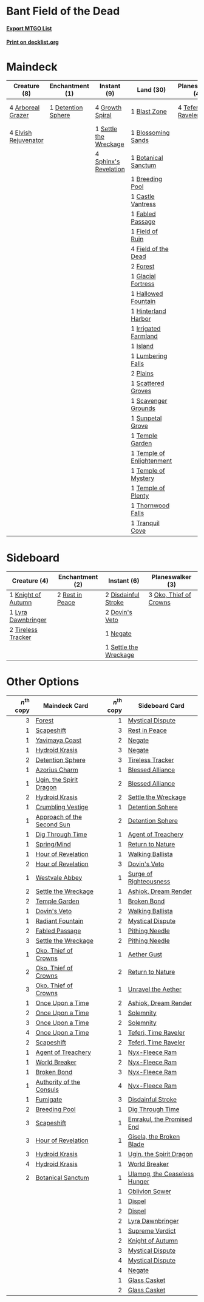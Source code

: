# Bant Field of the Dead

#### [Export MTGO List](../collection/Bant%20Field%20of%20the%20Dead/Bant%20Field%20of%20the%20Dead.txt)
#### [Print on decklist.org](http://decklist.org/?deckmain=4%09Arboreal%20Grazer%0A1%09Blast%20Zone%0A1%09Blossoming%20Sands%0A1%09Botanical%20Sanctum%0A1%09Breeding%20Pool%0A1%09Castle%20Vantress%0A1%09Detention%20Sphere%0A4%09Elvish%20Rejuvenator%0A1%09Fabled%20Passage%0A1%09Field%20of%20Ruin%0A4%09Field%20of%20the%20Dead%0A2%09Forest%0A1%09Glacial%20Fortress%0A4%09Growth%20Spiral%0A1%09Hallowed%20Fountain%0A1%09Hinterland%20Harbor%0A4%09Hour%20of%20Promise%0A1%09Irrigated%20Farmland%0A1%09Island%0A1%09Lumbering%20Falls%0A2%09Plains%0A1%09Scattered%20Groves%0A1%09Scavenger%20Grounds%0A1%09Settle%20the%20Wreckage%0A4%09Sphinx's%20Revelation%0A1%09Sunpetal%20Grove%0A4%09Supreme%20Verdict%0A4%09Teferi,%20Time%20Raveler%0A1%09Temple%20Garden%0A1%09Temple%20of%20Enlightenment%0A1%09Temple%20of%20Mystery%0A1%09Temple%20of%20Plenty%0A1%09Thornwood%20Falls%0A1%09Tranquil%20Cove&deckside=2%09Disdainful%20Stroke%0A2%09Dovin's%20Veto%0A1%09Knight%20of%20Autumn%0A1%09Lyra%20Dawnbringer%0A1%09Negate%0A3%09Oko,%20Thief%20of%20Crowns%0A2%09Rest%20in%20Peace%0A1%09Settle%20the%20Wreckage%0A2%09Tireless%20Tracker)
# Maindeck

|                                         Creature (8)                                          |                                       Enchantment (1)                                       |                                          Instant (9)                                           |                                             Land (30)                                              |                                        Planeswalker (4)                                         |                                        Sorcery (8)                                         |
|-----------------------------------------------------------------------------------------------|---------------------------------------------------------------------------------------------|------------------------------------------------------------------------------------------------|----------------------------------------------------------------------------------------------------|-------------------------------------------------------------------------------------------------|--------------------------------------------------------------------------------------------|
|4 [Arboreal Grazer](http://gatherer.wizards.com/Pages/Card/Details.aspx?multiverseid=461076)   |1 [Detention Sphere](http://gatherer.wizards.com/Pages/Card/Details.aspx?multiverseid=460139)|4 [Growth Spiral](http://gatherer.wizards.com/Pages/Card/Details.aspx?multiverseid=457322)      |1 [Blast Zone](http://gatherer.wizards.com/Pages/Card/Details.aspx?multiverseid=461171)             |4 [Teferi, Time Raveler](http://gatherer.wizards.com/Pages/Card/Details.aspx?multiverseid=461148)|4 [Hour of Promise](http://gatherer.wizards.com/Pages/Card/Details.aspx?multiverseid=430809)|
|4 [Elvish Rejuvenator](http://gatherer.wizards.com/Pages/Card/Details.aspx?multiverseid=447316)|                                                                                             |1 [Settle the Wreckage](http://gatherer.wizards.com/Pages/Card/Details.aspx?multiverseid=435186)|1 [Blossoming Sands](http://gatherer.wizards.com/Pages/Card/Details.aspx?multiverseid=433169)       |                                                                                                 |4 [Supreme Verdict](http://gatherer.wizards.com/Pages/Card/Details.aspx?multiverseid=438776)|
|                                                                                               |                                                                                             |4 [Sphinx's Revelation](http://gatherer.wizards.com/Pages/Card/Details.aspx?multiverseid=460150)|1 [Botanical Sanctum](http://gatherer.wizards.com/Pages/Card/Details.aspx?multiverseid=417817)      |                                                                                                 |                                                                                            |
|                                                                                               |                                                                                             |                                                                                                |1 [Breeding Pool](http://gatherer.wizards.com/Pages/Card/Details.aspx?multiverseid=97088)           |                                                                                                 |                                                                                            |
|                                                                                               |                                                                                             |                                                                                                |1 [Castle Vantress](http://gatherer.wizards.com/Pages/Card/Details.aspx?multiverseid=473204)        |                                                                                                 |                                                                                            |
|                                                                                               |                                                                                             |                                                                                                |1 [Fabled Passage](http://gatherer.wizards.com/Pages/Card/Details.aspx?multiverseid=473206)         |                                                                                                 |                                                                                            |
|                                                                                               |                                                                                             |                                                                                                |1 [Field of Ruin](http://gatherer.wizards.com/Pages/Card/Details.aspx?multiverseid=435415)          |                                                                                                 |                                                                                            |
|                                                                                               |                                                                                             |                                                                                                |4 [Field of the Dead](http://gatherer.wizards.com/Pages/Card/Details.aspx?multiverseid=467001)      |                                                                                                 |                                                                                            |
|                                                                                               |                                                                                             |                                                                                                |2 [Forest](http://gatherer.wizards.com/Pages/Card/Details.aspx?multiverseid=439860)                 |                                                                                                 |                                                                                            |
|                                                                                               |                                                                                             |                                                                                                |1 [Glacial Fortress](http://gatherer.wizards.com/Pages/Card/Details.aspx?multiverseid=190562)       |                                                                                                 |                                                                                            |
|                                                                                               |                                                                                             |                                                                                                |1 [Hallowed Fountain](http://gatherer.wizards.com/Pages/Card/Details.aspx?multiverseid=97071)       |                                                                                                 |                                                                                            |
|                                                                                               |                                                                                             |                                                                                                |1 [Hinterland Harbor](http://gatherer.wizards.com/Pages/Card/Details.aspx?multiverseid=443128)      |                                                                                                 |                                                                                            |
|                                                                                               |                                                                                             |                                                                                                |1 [Irrigated Farmland](http://gatherer.wizards.com/Pages/Card/Details.aspx?multiverseid=426947)     |                                                                                                 |                                                                                            |
|                                                                                               |                                                                                             |                                                                                                |1 [Island](http://gatherer.wizards.com/Pages/Card/Details.aspx?multiverseid=439857)                 |                                                                                                 |                                                                                            |
|                                                                                               |                                                                                             |                                                                                                |1 [Lumbering Falls](http://gatherer.wizards.com/Pages/Card/Details.aspx?multiverseid=401943)        |                                                                                                 |                                                                                            |
|                                                                                               |                                                                                             |                                                                                                |2 [Plains](http://gatherer.wizards.com/Pages/Card/Details.aspx?multiverseid=439856)                 |                                                                                                 |                                                                                            |
|                                                                                               |                                                                                             |                                                                                                |1 [Scattered Groves](http://gatherer.wizards.com/Pages/Card/Details.aspx?multiverseid=426949)       |                                                                                                 |                                                                                            |
|                                                                                               |                                                                                             |                                                                                                |1 [Scavenger Grounds](http://gatherer.wizards.com/Pages/Card/Details.aspx?multiverseid=430871)      |                                                                                                 |                                                                                            |
|                                                                                               |                                                                                             |                                                                                                |1 [Sunpetal Grove](http://gatherer.wizards.com/Pages/Card/Details.aspx?multiverseid=420946)         |                                                                                                 |                                                                                            |
|                                                                                               |                                                                                             |                                                                                                |1 [Temple Garden](http://gatherer.wizards.com/Pages/Card/Details.aspx?multiverseid=405112)          |                                                                                                 |                                                                                            |
|                                                                                               |                                                                                             |                                                                                                |1 [Temple of Enlightenment](http://gatherer.wizards.com/Pages/Card/Details.aspx?multiverseid=378535)|                                                                                                 |                                                                                            |
|                                                                                               |                                                                                             |                                                                                                |1 [Temple of Mystery](http://gatherer.wizards.com/Pages/Card/Details.aspx?multiverseid=373571)      |                                                                                                 |                                                                                            |
|                                                                                               |                                                                                             |                                                                                                |1 [Temple of Plenty](http://gatherer.wizards.com/Pages/Card/Details.aspx?multiverseid=378537)       |                                                                                                 |                                                                                            |
|                                                                                               |                                                                                             |                                                                                                |1 [Thornwood Falls](http://gatherer.wizards.com/Pages/Card/Details.aspx?multiverseid=405420)        |                                                                                                 |                                                                                            |
|                                                                                               |                                                                                             |                                                                                                |1 [Tranquil Cove](http://gatherer.wizards.com/Pages/Card/Details.aspx?multiverseid=451243)          |                                                                                                 |                                                                                            |


# Sideboard

|                                        Creature (4)                                         |                                     Enchantment (2)                                      |                                          Instant (6)                                           |                                        Planeswalker (3)                                         |
|---------------------------------------------------------------------------------------------|------------------------------------------------------------------------------------------|------------------------------------------------------------------------------------------------|-------------------------------------------------------------------------------------------------|
|1 [Knight of Autumn](http://gatherer.wizards.com/Pages/Card/Details.aspx?multiverseid=452933)|2 [Rest in Peace](http://gatherer.wizards.com/Pages/Card/Details.aspx?multiverseid=442021)|2 [Disdainful Stroke](http://gatherer.wizards.com/Pages/Card/Details.aspx?multiverseid=420705)  |3 [Oko, Thief of Crowns](http://gatherer.wizards.com/Pages/Card/Details.aspx?multiverseid=473159)|
|1 [Lyra Dawnbringer](http://gatherer.wizards.com/Pages/Card/Details.aspx?multiverseid=442914)|                                                                                          |2 [Dovin's Veto](http://gatherer.wizards.com/Pages/Card/Details.aspx?multiverseid=461120)       |                                                                                                 |
|2 [Tireless Tracker](http://gatherer.wizards.com/Pages/Card/Details.aspx?multiverseid=409997)|                                                                                          |1 [Negate](http://gatherer.wizards.com/Pages/Card/Details.aspx?multiverseid=423707)             |                                                                                                 |
|                                                                                             |                                                                                          |1 [Settle the Wreckage](http://gatherer.wizards.com/Pages/Card/Details.aspx?multiverseid=435186)|                                                                                                 |


# Other Options

|*n*<sup>th</sup> copy|                                            Maindeck Card                                            |*n*<sup>th</sup> copy|                                            Sideboard Card                                             |
|--------------------:|-----------------------------------------------------------------------------------------------------|--------------------:|-------------------------------------------------------------------------------------------------------|
|                    3|[Forest](http://gatherer.wizards.com/Pages/Card/Details.aspx?multiverseid=439860)                    |                    1|[Mystical Dispute](http://gatherer.wizards.com/Pages/Card/Details.aspx?multiverseid=473020)            |
|                    1|[Scapeshift](http://gatherer.wizards.com/Pages/Card/Details.aspx?multiverseid=447337)                |                    3|[Rest in Peace](http://gatherer.wizards.com/Pages/Card/Details.aspx?multiverseid=442021)               |
|                    1|[Yavimaya Coast](http://gatherer.wizards.com/Pages/Card/Details.aspx?multiverseid=129810)            |                    2|[Negate](http://gatherer.wizards.com/Pages/Card/Details.aspx?multiverseid=423707)                      |
|                    1|[Hydroid Krasis](http://gatherer.wizards.com/Pages/Card/Details.aspx?multiverseid=457327)            |                    3|[Negate](http://gatherer.wizards.com/Pages/Card/Details.aspx?multiverseid=423707)                      |
|                    2|[Detention Sphere](http://gatherer.wizards.com/Pages/Card/Details.aspx?multiverseid=460139)          |                    3|[Tireless Tracker](http://gatherer.wizards.com/Pages/Card/Details.aspx?multiverseid=409997)            |
|                    1|[Azorius Charm](http://gatherer.wizards.com/Pages/Card/Details.aspx?multiverseid=460137)             |                    1|[Blessed Alliance](http://gatherer.wizards.com/Pages/Card/Details.aspx?multiverseid=414302)            |
|                    1|[Ugin, the Spirit Dragon](http://gatherer.wizards.com/Pages/Card/Details.aspx?multiverseid=391948)   |                    2|[Blessed Alliance](http://gatherer.wizards.com/Pages/Card/Details.aspx?multiverseid=414302)            |
|                    2|[Hydroid Krasis](http://gatherer.wizards.com/Pages/Card/Details.aspx?multiverseid=457327)            |                    2|[Settle the Wreckage](http://gatherer.wizards.com/Pages/Card/Details.aspx?multiverseid=435186)         |
|                    1|[Crumbling Vestige](http://gatherer.wizards.com/Pages/Card/Details.aspx?multiverseid=407680)         |                    1|[Detention Sphere](http://gatherer.wizards.com/Pages/Card/Details.aspx?multiverseid=460139)            |
|                    1|[Approach of the Second Sun](http://gatherer.wizards.com/Pages/Card/Details.aspx?multiverseid=426706)|                    2|[Detention Sphere](http://gatherer.wizards.com/Pages/Card/Details.aspx?multiverseid=460139)            |
|                    1|[Dig Through Time](http://gatherer.wizards.com/Pages/Card/Details.aspx?multiverseid=386518)          |                    1|[Agent of Treachery](http://gatherer.wizards.com/Pages/Card/Details.aspx?multiverseid=466797)          |
|                    1|[Spring/Mind](http://gatherer.wizards.com/Pages/Card/Details.aspx?multiverseid=426921)               |                    1|[Return to Nature](http://gatherer.wizards.com/Pages/Card/Details.aspx?multiverseid=461102)            |
|                    1|[Hour of Revelation](http://gatherer.wizards.com/Pages/Card/Details.aspx?multiverseid=430704)        |                    1|[Walking Ballista](http://gatherer.wizards.com/Pages/Card/Details.aspx?multiverseid=423848)            |
|                    2|[Hour of Revelation](http://gatherer.wizards.com/Pages/Card/Details.aspx?multiverseid=430704)        |                    3|[Dovin's Veto](http://gatherer.wizards.com/Pages/Card/Details.aspx?multiverseid=461120)                |
|                    1|[Westvale Abbey](http://gatherer.wizards.com/Pages/Card/Details.aspx?multiverseid=410049)            |                    1|[Surge of Righteousness](http://gatherer.wizards.com/Pages/Card/Details.aspx?multiverseid=394720)      |
|                    2|[Settle the Wreckage](http://gatherer.wizards.com/Pages/Card/Details.aspx?multiverseid=435186)       |                    1|[Ashiok, Dream Render](http://gatherer.wizards.com/Pages/Card/Details.aspx?multiverseid=461155)        |
|                    2|[Temple Garden](http://gatherer.wizards.com/Pages/Card/Details.aspx?multiverseid=405112)             |                    1|[Broken Bond](http://gatherer.wizards.com/Pages/Card/Details.aspx?multiverseid=443045)                 |
|                    1|[Dovin's Veto](http://gatherer.wizards.com/Pages/Card/Details.aspx?multiverseid=461120)              |                    2|[Walking Ballista](http://gatherer.wizards.com/Pages/Card/Details.aspx?multiverseid=423848)            |
|                    1|[Radiant Fountain](http://gatherer.wizards.com/Pages/Card/Details.aspx?multiverseid=438810)          |                    2|[Mystical Dispute](http://gatherer.wizards.com/Pages/Card/Details.aspx?multiverseid=473020)            |
|                    2|[Fabled Passage](http://gatherer.wizards.com/Pages/Card/Details.aspx?multiverseid=473206)            |                    1|[Pithing Needle](http://gatherer.wizards.com/Pages/Card/Details.aspx?multiverseid=129526)              |
|                    3|[Settle the Wreckage](http://gatherer.wizards.com/Pages/Card/Details.aspx?multiverseid=435186)       |                    2|[Pithing Needle](http://gatherer.wizards.com/Pages/Card/Details.aspx?multiverseid=129526)              |
|                    1|[Oko, Thief of Crowns](http://gatherer.wizards.com/Pages/Card/Details.aspx?multiverseid=473159)      |                    1|[Aether Gust](http://gatherer.wizards.com/Pages/Card/Details.aspx?multiverseid=466796)                 |
|                    2|[Oko, Thief of Crowns](http://gatherer.wizards.com/Pages/Card/Details.aspx?multiverseid=473159)      |                    2|[Return to Nature](http://gatherer.wizards.com/Pages/Card/Details.aspx?multiverseid=461102)            |
|                    3|[Oko, Thief of Crowns](http://gatherer.wizards.com/Pages/Card/Details.aspx?multiverseid=473159)      |                    1|[Unravel the Aether](http://gatherer.wizards.com/Pages/Card/Details.aspx?multiverseid=378515)          |
|                    1|[Once Upon a Time](http://gatherer.wizards.com/Pages/Card/Details.aspx?multiverseid=473131)          |                    2|[Ashiok, Dream Render](http://gatherer.wizards.com/Pages/Card/Details.aspx?multiverseid=461155)        |
|                    2|[Once Upon a Time](http://gatherer.wizards.com/Pages/Card/Details.aspx?multiverseid=473131)          |                    1|[Solemnity](http://gatherer.wizards.com/Pages/Card/Details.aspx?multiverseid=430711)                   |
|                    3|[Once Upon a Time](http://gatherer.wizards.com/Pages/Card/Details.aspx?multiverseid=473131)          |                    2|[Solemnity](http://gatherer.wizards.com/Pages/Card/Details.aspx?multiverseid=430711)                   |
|                    4|[Once Upon a Time](http://gatherer.wizards.com/Pages/Card/Details.aspx?multiverseid=473131)          |                    1|[Teferi, Time Raveler](http://gatherer.wizards.com/Pages/Card/Details.aspx?multiverseid=461148)        |
|                    2|[Scapeshift](http://gatherer.wizards.com/Pages/Card/Details.aspx?multiverseid=447337)                |                    2|[Teferi, Time Raveler](http://gatherer.wizards.com/Pages/Card/Details.aspx?multiverseid=461148)        |
|                    1|[Agent of Treachery](http://gatherer.wizards.com/Pages/Card/Details.aspx?multiverseid=466797)        |                    1|[Nyx-Fleece Ram](http://gatherer.wizards.com/Pages/Card/Details.aspx?multiverseid=442015)              |
|                    1|[World Breaker](http://gatherer.wizards.com/Pages/Card/Details.aspx?multiverseid=407636)             |                    2|[Nyx-Fleece Ram](http://gatherer.wizards.com/Pages/Card/Details.aspx?multiverseid=442015)              |
|                    1|[Broken Bond](http://gatherer.wizards.com/Pages/Card/Details.aspx?multiverseid=443045)               |                    3|[Nyx-Fleece Ram](http://gatherer.wizards.com/Pages/Card/Details.aspx?multiverseid=442015)              |
|                    1|[Authority of the Consuls](http://gatherer.wizards.com/Pages/Card/Details.aspx?multiverseid=417578)  |                    4|[Nyx-Fleece Ram](http://gatherer.wizards.com/Pages/Card/Details.aspx?multiverseid=442015)              |
|                    1|[Fumigate](http://gatherer.wizards.com/Pages/Card/Details.aspx?multiverseid=417588)                  |                    3|[Disdainful Stroke](http://gatherer.wizards.com/Pages/Card/Details.aspx?multiverseid=420705)           |
|                    2|[Breeding Pool](http://gatherer.wizards.com/Pages/Card/Details.aspx?multiverseid=97088)              |                    1|[Dig Through Time](http://gatherer.wizards.com/Pages/Card/Details.aspx?multiverseid=386518)            |
|                    3|[Scapeshift](http://gatherer.wizards.com/Pages/Card/Details.aspx?multiverseid=447337)                |                    1|[Emrakul, the Promised End](http://gatherer.wizards.com/Pages/Card/Details.aspx?multiverseid=414295)   |
|                    3|[Hour of Revelation](http://gatherer.wizards.com/Pages/Card/Details.aspx?multiverseid=430704)        |                    1|[Gisela, the Broken Blade](http://gatherer.wizards.com/Pages/Card/Details.aspx?multiverseid=414319)    |
|                    3|[Hydroid Krasis](http://gatherer.wizards.com/Pages/Card/Details.aspx?multiverseid=457327)            |                    1|[Ugin, the Spirit Dragon](http://gatherer.wizards.com/Pages/Card/Details.aspx?multiverseid=391948)     |
|                    4|[Hydroid Krasis](http://gatherer.wizards.com/Pages/Card/Details.aspx?multiverseid=457327)            |                    1|[World Breaker](http://gatherer.wizards.com/Pages/Card/Details.aspx?multiverseid=407636)               |
|                    2|[Botanical Sanctum](http://gatherer.wizards.com/Pages/Card/Details.aspx?multiverseid=417817)         |                    1|[Ulamog, the Ceaseless Hunger](http://gatherer.wizards.com/Pages/Card/Details.aspx?multiverseid=402079)|
|                     |                                                                                                     |                    1|[Oblivion Sower](http://gatherer.wizards.com/Pages/Card/Details.aspx?multiverseid=401972)              |
|                     |                                                                                                     |                    1|[Dispel](http://gatherer.wizards.com/Pages/Card/Details.aspx?multiverseid=401858)                      |
|                     |                                                                                                     |                    2|[Dispel](http://gatherer.wizards.com/Pages/Card/Details.aspx?multiverseid=401858)                      |
|                     |                                                                                                     |                    2|[Lyra Dawnbringer](http://gatherer.wizards.com/Pages/Card/Details.aspx?multiverseid=442914)            |
|                     |                                                                                                     |                    1|[Supreme Verdict](http://gatherer.wizards.com/Pages/Card/Details.aspx?multiverseid=438776)             |
|                     |                                                                                                     |                    2|[Knight of Autumn](http://gatherer.wizards.com/Pages/Card/Details.aspx?multiverseid=452933)            |
|                     |                                                                                                     |                    3|[Mystical Dispute](http://gatherer.wizards.com/Pages/Card/Details.aspx?multiverseid=473020)            |
|                     |                                                                                                     |                    4|[Mystical Dispute](http://gatherer.wizards.com/Pages/Card/Details.aspx?multiverseid=473020)            |
|                     |                                                                                                     |                    4|[Negate](http://gatherer.wizards.com/Pages/Card/Details.aspx?multiverseid=423707)                      |
|                     |                                                                                                     |                    1|[Glass Casket](http://gatherer.wizards.com/Pages/Card/Details.aspx?multiverseid=472977)                |
|                     |                                                                                                     |                    2|[Glass Casket](http://gatherer.wizards.com/Pages/Card/Details.aspx?multiverseid=472977)                |

